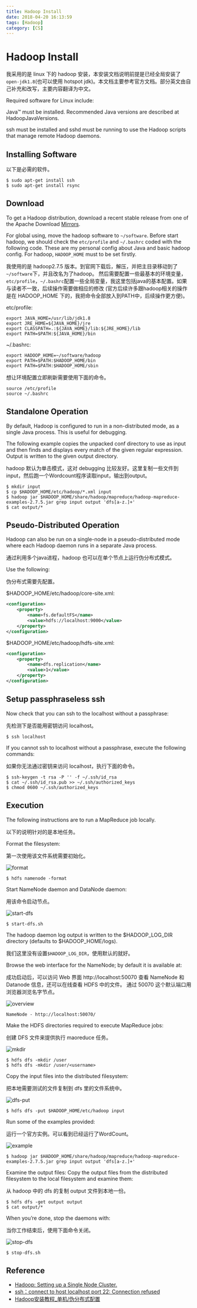 ```yaml
---
title: Hadoop Install
date: 2018-04-20 16:13:59
tags: [Hadoop]
category: [CS]
---
```


# Hadoop Install

我采用的是 linux 下的 hadoop 安装，本安装文档说明前提是已经全局安装了`open-jdk1.8`(也可以使用 hotspot jdk)。本文档主要参考官方文档。部分英文由自己补充和改写，主要内容翻译为中文。

Required software for Linux include:

Java™ must be installed. Recommended Java versions are described at HadoopJavaVersions.

ssh must be installed and sshd must be running to use the Hadoop scripts that manage remote Hadoop daemons.

## Installing Software

以下是必需的软件。

```
$ sudo apt-get install ssh
$ sudo apt-get install rsync
```

## Download

To get a Hadoop distribution, download a recent stable release from one of the Apache Download [Mirrors](http://www.apache.org/dyn/closer.cgi/hadoop/common/hadoop-2.7.6/hadoop-2.7.6.tar.gz).

For global using, move the hadoop software to `~/software`.
Before start hadoop, we should check the `etc/profile` and `~/.bashrc` coded with the following code.
These are my personal config about Java and basic hadoop config.
For hadoop, `HADOOP_HOME` must to be set firstly.

我使用的是 hadoop2.7.5 版本。到官网下载后，解压，并把主目录移动到了`~/software`下，并且改名为了hadoop。
然后需要配置一些最基本的环境变量，`etc/profile`，`~/.bashrc`配置一些全局变量，我这里包括java的基本配置。如果与读者不一致，后续操作需要做相应的修改
(官方后续许多跟hadoop相关的操作是在 HADOOP_HOME 下的，我把命令全部放入到PATH中，后续操作更方便)。

etc/profile:

```
export JAVA_HOME=/usr/lib/jdk1.8
export JRE_HOME=${JAVA_HOME}/jre
export CLASSPATH=.:${JAVA_HOME}/lib:${JRE_HOME}/lib  
export PATH=$PATH:${JAVA_HOME}/bin
```

~/.bashrc:

```
export HADOOP_HOME=~/software/hadoop
export PATH=$PATH:$HADOOP_HOME/bin
export PATH=$PATH:$HADOOP_HOME/sbin
```


想让环境配置立即刷新需要使用下面的命令。

```
source /etc/profile
source ~/.bashrc
```

## Standalone Operation

By default, Hadoop is configured to run in a non-distributed mode, as a single Java process. This is useful for debugging.

The following example copies the unpacked conf directory to use as input and then finds and displays every match of the given regular expression. Output is written to the given output directory.

hadoop 默认为单击模式，这对 debugging 比较友好。这里复制一些文件到input，然后跑一个Wordcount程序读取input，输出到output。

```
$ mkdir input
$ cp $HADOOP_HOME/etc/hadoop/*.xml input
$ hadoop jar $HADOOP_HOME/share/hadoop/mapreduce/hadoop-mapreduce-examples-2.7.5.jar grep input output 'dfs[a-z.]+'
$ cat output/*
```

## Pseudo-Distributed Operation

Hadoop can also be run on a single-node in a pseudo-distributed mode where each Hadoop daemon runs in a separate Java process.

通过利用多个java进程，hadoop 也可以在单个节点上运行伪分布式模式。

Use the following:

伪分布式需要先配置。

$HADOOP_HOME/etc/hadoop/core-site.xml:

```xml
<configuration>
    <property>
        <name>fs.defaultFS</name>
        <value>hdfs://localhost:9000</value>
    </property>
</configuration>
```

$HADOOP_HOME/etc/hadoop/hdfs-site.xml:

```xml
<configuration>
    <property>
        <name>dfs.replication</name>
        <value>1</value>
    </property>
</configuration>
```

## Setup passphraseless ssh

Now check that you can ssh to the localhost without a passphrase:

先检测下是否能用密钥访问 localhost。

```
$ ssh localhost
```

If you cannot ssh to localhost without a passphrase, execute the following commands:

如果你无法通过密钥来访问 localhost，执行下面的命令。

```
$ ssh-keygen -t rsa -P '' -f ~/.ssh/id_rsa
$ cat ~/.ssh/id_rsa.pub >> ~/.ssh/authorized_keys
$ chmod 0600 ~/.ssh/authorized_keys
```

## Execution

The following instructions are to run a MapReduce job locally.

以下的说明针对的是本地任务。

Format the filesystem:

第一次使用该文件系统需要初始化。

![format](format.png)

```
$ hdfs namenode -format
```

Start NameNode daemon and DataNode daemon:

用该命令启动节点。

![start-dfs](start-dfs.png)

```
$ start-dfs.sh
```

The hadoop daemon log output is written to the $HADOOP_LOG_DIR directory (defaults to $HADOOP_HOME/logs).

我们这里没有设置`$HADOOP_LOG_DIR`，使用默认的就好。

Browse the web interface for the NameNode; by default it is available at:

成功启动后，可以访问 Web 界面 http://localhost:50070 查看 NameNode 和 Datanode 信息，还可以在线查看 HDFS 中的文件。
通过 50070 这个默认端口用浏览器浏览名字节点。

![overview](overview.png)

```
NameNode - http://localhost:50070/
```

Make the HDFS directories required to execute MapReduce jobs:

创建 DFS 文件来提供执行 maoreduce 任务。

![mkdir](dfs-mkdir.png)

```
$ hdfs dfs -mkdir /user
$ hdfs dfs -mkdir /user/<username>
```

Copy the input files into the distributed filesystem:

把本地需要测试的文件复制到 dfs 里的文件系统中。

![dfs-put](dfs-put.png)

```
$ hdfs dfs -put $HADOOP_HOME/etc/hadoop input
```

Run some of the examples provided:

运行一个官方实例。可以看到已经运行了WordCount。

![example](example.png)

```
$ hadoop jar $HADOOP_HOME/share/hadoop/mapreduce/hadoop-mapreduce-examples-2.7.5.jar grep input output 'dfs[a-z.]+'
```

Examine the output files: Copy the output files from the distributed filesystem to the local filesystem and examine them:

从 hadoop 中的 dfs 的复制 output 文件到本地一份。

```
$ hdfs dfs -get output output
$ cat output/*
```

When you’re done, stop the daemons with:

当你工作结束后，使用下面命令关闭。

![stop-dfs](stop-dfs.png)

```
$ stop-dfs.sh
```

## Reference

- [Hadoop: Setting up a Single Node Cluster.](http://hadoop.apache.org/docs/r2.7.6/hadoop-project-dist/hadoop-common/SingleCluster.html#Standalone_Operation)
- [ssh：connect to host localhost port 22: Connection refused](https://blog.csdn.net/u013963380/article/details/72599793)
- [Hadoop安装教程_单机/伪分布式配置](http://www.powerxing.com/install-hadoop/)